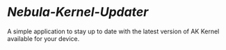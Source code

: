 # *Nebula-Kernel-Updater*

A simple application to stay up to date with the latest version of AK Kernel available for your device.
